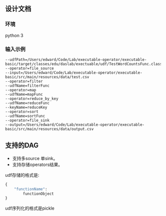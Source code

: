 
## 设计文档

### 环境
python 3

### 输入示例
```
--udfPath=/Users/edward/Code/Lab/executable-operator/executable-basic/target/classes/edu/daslab/exectuable/udf/TestWordCountsFunc.class
--operator=file_source
--input=/Users/edward/Code/Lab/executable-operator/executable-basic/src/main/resources/data/test.csv
--operator=filter
--udfName=filterFunc
--operator=map
--udfName=mapFunc
--operator=reduce_by_key
--udfName=reduceFunc
--keyName=reduceKey
--operator=sort
--udfName=sortFunc
--operator=file_sink
--output=/Users/edward/Code/Lab/executable-operator/executable-basic/src/main/resources/data/output.csv
```



## 支持的DAG
* 支持多source 单sink。
* 支持存储operators结果。

udf存储的格式是:
```python
{
    "functionName":
        functionObject
}
```
udf序列化的格式是pickle